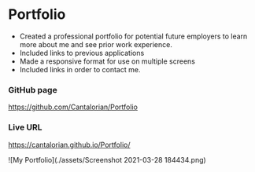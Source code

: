 # Portfolio
* Created a professional portfolio for potential future employers to learn more about me and see prior work experience.
* Included links to previous applications
* Made a responsive format for use on multiple screens
* Included links in order to contact me.

### GitHub page
https://github.com/Cantalorian/Portfolio

### Live URL
https://cantalorian.github.io/Portfolio/

![My Portfolio](./assets/Screenshot 2021-03-28 184434.png)